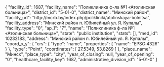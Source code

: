 {
    "facility_id": 1687,
    "facility_name": "Поликлиника ф-ла №1 «Атолинская больница»",
    "district_id": "5-01-0",
    "district_name": "Минский район",
    "facility_url": "http:\/\/mcrb.by\/index.php\/polikliniki\/atolinskaya-bolnitsa",
    "facility_address": "Минский район п. Юбилейный ул. Я. Купалы",
    "facility_type": "0",
    "ap_1": "7",
    "name": "Поликлиника ф-ла №1 «Атолинская больница»",
    "state": "public institution",
    "stats": [],
    "med_id": 10232183,
    "address": "Минский район п. Юбилейный ул. Я. Купалы",
    "coord_x_y": {
        "crs": {
            "type": "name",
            "properties": {
                "name": "EPSG:4326"
            }
        },
        "type": "Point",
        "coordinates": [
            27.5349,
            53.8269
        ]
    },
    "place_name": "Минск",
    "place_type": "city",
    "year_of_closing": null,
    "year_of_opening": "0",
    "healthcare_facility_key": 1687,
    "administrative_division_id": "5-01-0"
}